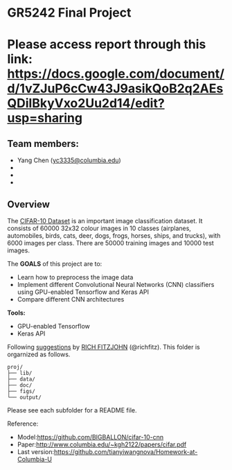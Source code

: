# GR5242 Final Project <br>

# Please access report through this link: https://docs.google.com/document/d/1vZJuP6cCw43J9asikQoB2q2AEsQDilBkyVxo2Uu2d14/edit?usp=sharing


## Team members:
- Yang Chen (yc3335@columbia.edu)
- 
- 
-

## Overview
The [CIFAR-10 Dataset](https://www.cs.toronto.edu/~kriz/cifar.html) is an important image classification dataset. It consists of 60000 32x32 colour images in 10 classes (airplanes, automobiles, birds, cats, deer, dogs, frogs, horses, ships, and trucks), with 6000 images per class. There are 50000 training images and 10000 test images.<br>

The **GOALS** of this project are to:
- Learn how to preprocess the image data
- Implement different Convolutional Neural Networks (CNN) classifiers using GPU-enabled Tensorflow and Keras API
- Compare different CNN architectures

**Tools:**
- GPU-enabled Tensorflow
- Keras API

Following [suggestions](http://nicercode.github.io/blog/2013-04-05-projects/) by [RICH FITZJOHN](http://nicercode.github.io/about/#Team) (@richfitz). This folder is orgarnized as follows.

```
proj/
├── lib/
├── data/
├── doc/
├── figs/
└── output/
```

Please see each subfolder for a README file.


Reference: 
+ Model:https://github.com/BIGBALLON/cifar-10-cnn
+ Paper:http://www.columbia.edu/~kgh2122/papers/cifar.pdf
+ Last version:https://github.com/tianyiwangnova/Homework-at-Columbia-U
